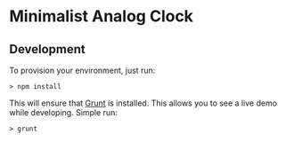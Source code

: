 # Minimalist Analog Clock

## Development

To provision your environment, just run:

    > npm install

This will ensure that [Grunt](http://gruntjs.com) is installed. This allows you to see a live demo while developing.
Simple run:

    > grunt
